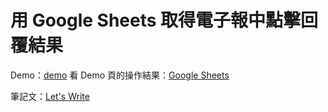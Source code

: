 # 用 Google Sheets 取得電子報中點擊回覆結果

Demo：[demo](https://letswritetw.github.io/google-sheets-edm-reply/)
看 Demo 頁的操作結果：[Google Sheets](https://docs.google.com/spreadsheets/d/1qH_RRQrqCnSbzGdV1YHVz99Amvn7oCJmnEBuZj5K_3s/edit?usp=sharing)

筆記文：[Let's Write](https://letswrite.tw/google-sheets-edm-reply/)